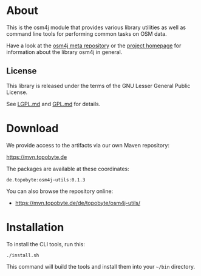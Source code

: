 # About

This is the osm4j module that provides various library utilities as well as
command line tools for performing common tasks on OSM data.

Have a look at the [osm4j meta repository](https://github.com/topobyte/osm4j) or
the [project homepage](http://www.jaryard.com/projects/osm4j/index.html) for
information about the library osm4j in general.

## License

This library is released under the terms of the GNU Lesser General Public
License.

See [LGPL.md](LGPL.md) and [GPL.md](GPL.md) for details.

# Download

We provide access to the artifacts via our own Maven repository:

<https://mvn.topobyte.de>

The packages are available at these coordinates:

    de.topobyte:osm4j-utils:0.1.3

You can also browse the repository online:

* <https://mvn.topobyte.de/de/topobyte/osm4j-utils/>

# Installation

To install the CLI tools, run this:

    ./install.sh

This command will build the tools and install them into your `~/bin`
directory.

